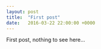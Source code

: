 ```yaml
---
layout: post
title:  "First post"
date:   2016-03-22 22:00:00 +0000
---
```


First post, nothing to see here...